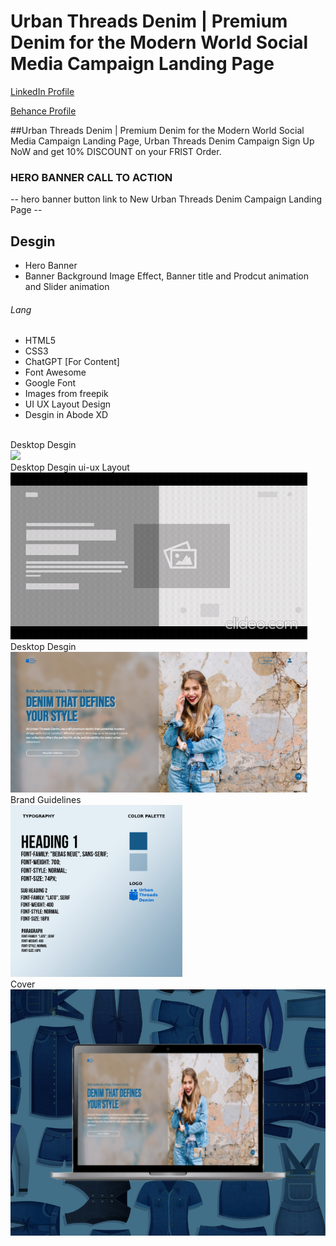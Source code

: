 # Urban Threads Denim | Premium Denim for the Modern World Social Media Campaign Landing Page
<a href="https://www.linkedin.com/in/dharmendraverma95/" target="_blank">LinkedIn Profile </a>

<a href="https://www.behance.net/dhirukumar" target="_blank">Behance Profile </a>

##Urban Threads Denim | Premium Denim for the Modern World Social Media Campaign Landing Page, Urban Threads Denim Campaign Sign Up NoW and get 10% DISCOUNT on your FRIST Order.

### HERO BANNER CALL TO ACTION
-- hero banner button link to New Urban Threads Denim Campaign Landing Page --

## Desgin 
<ul>
  <li>Hero Banner</li>
  <li>Banner Background Image Effect, Banner title and Prodcut animation and Slider animation </li>
</ul>


###### Lang
<ul>
  <li>HTML5</li>
  <li>CSS3</li>
  <li>ChatGPT [For Content]</li>
  <li>Font Awesome</li>
  <li>Google Font</li>
  <li>Images from freepik</li>
  <li>UI UX Layout Design</li>
  <li>Desgin in Abode XD</li>
</ul>


<br>
<span>Desktop Desgin</span><br/>
<a href="https://www.behance.net/gallery/214199015/Urban-Threads-Denim-Landing-Page" target="_blank" >
<img src="./img/landing-page.gif" width="575px"/>
</a>

 <br />
<span>Desktop Desgin ui-ux Layout</span><br/>
<a href="https://www.behance.net/gallery/214199015/Urban-Threads-Denim-Landing-Page" target="_blank" >
<img src="./img/ui-ux-laytout-landing-page.gif" width="475px"/>
</a>

 <br />
<span>Desktop Desgin</span><br/>
<a href="https://www.behance.net/gallery/214199015/Urban-Threads-Denim-Landing-Page" target="_blank" >
<img src="./img/landing-page.png" width="475px"/>
</a>
<br />
<span>Brand Guidelines</span><br/>
<a href="https://www.behance.net/gallery/214199015/Urban-Threads-Denim-Landing-Page" target="_blank" >
<img src="./img/BG.png" width="275px"/>
</a>
<br />
<span>Cover</span><br/>
<a href="https://www.behance.net/gallery/214199015/Urban-Threads-Denim-Landing-Page" target="_blank" >
<img src="./img/cover.png" width="575px"/>
</a>




